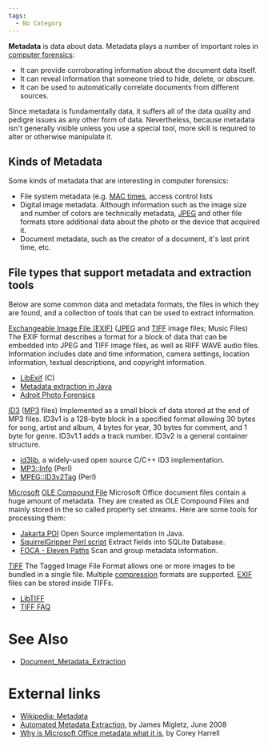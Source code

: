 ```yaml
---
tags:
  - No Category
---
```

**Metadata** is data about data. Metadata plays a number of important
roles in [computer forensics](computer_forensics.md):

- It can provide corroborating information about the document data
  itself.
- It can reveal information that someone tried to hide, delete, or
  obscure.
- It can be used to automatically correlate documents from different
  sources.

Since metadata is fundamentally data, it suffers all of the data quality
and pedigre issues as any other form of data. Nevertheless, because
metadata isn't generally visible unless you use a special tool, more
skill is required to alter or otherwise manipulate it.

## Kinds of Metadata

Some kinds of metadata that are interesting in computer forensics:

- File system metadata (e.g. [MAC times](mac_times.md), access control lists
- Digital image metadata. Although information such as the image size
  and number of colors are technically metadata, [JPEG](jpeg.md)
  and other file formats store additional data about the photo or the
  device that acquired it.
- Document metadata, such as the creator of a document, it's last print
  time, etc.

## File types that support metadata and extraction tools

Below are some common data and metadata formats, the files in which they
are found, and a collection of tools that can be used to extract
information.

[Exchangeable Image File (EXIF)](exif.md) ([JPEG](jpeg.md) and [TIFF](tiff.md) image files; Music Files)
The EXIF format describes a format for a block of data that can be embedded into JPEG
and TIFF image files, as well as RIFF WAVE audio
files. Information includes date and time information, camera settings,
location information, textual descriptions, and copyright information.

- [LibExif](https://libexif.sourceforge.net/) (C)
- [Metadata extraction in Java](https://drewnoakes.com/code/exif/)
- [Adroit Photo Forensics](http://digital-assembly.com/products/adroit-photo-forensics/)

<!-- -->

[ID3](id3.md) ([MP3](mp3.md) files)
Implemented as a small block of data stored at the end of MP3 files. ID3v1 is a
128-byte block in a specified format allowing 30 bytes for song, artist and
album, 4 bytes for year, 30 bytes for comment, and 1 byte for genre. ID3v1.1
adds a track number. ID3v2 is a general container structure.

- [id3lib](http://id3lib.sourceforge.net/), a widely-used open source
  C/C++ ID3 implementation.
- [MP3::Info](http://search.cpan.org/dist/MP3-Info/) (Perl)
- [MPEG::ID3v2Tag](http://search.cpan.org/dist/MPEG-ID3v2Tag/) (Perl)

<!-- -->

[Microsoft](microsoft.md) [OLE Compound File](ole_compound_file.md)
Microsoft Office document files contain a huge amount of metadata. They
are created as OLE Compound Files and mainly stored in the so called
property set streams. Here are some tools for processing them:

- [Jakarta POI](https://poi.apache.org/index.html) Open Source
  implementation in Java.
- [SquirrelGripper Perl script](https://cheeky4n6monkey.blogspot.com/2012/05/perl-script-plays-matchmaker-with.html)
  Extract fields into SQLite Database.
- [FOCA - Eleven Paths](https://www.elevenpaths.com/labstools/foca/index.html)
  Scan and group metadata information.

<!-- -->

[TIFF](tiff.md)
The Tagged Image File Format allows one or more images to be bundled in a
single file. Multiple [compression](compression.md) formats are supported.
[EXIF](exif.md) files can be stored inside TIFFs.

- [LibTIFF](http://www.libtiff.org/)
- [TIFF FAQ](https://www.awaresystems.be/imaging/tiff/faq.html)

# See Also

* [Document_Metadata_Extraction](document_metadata_extraction.md)

# External links

- [Wikipedia: Metadata](https://en.wikipedia.org/wiki/Metadata)
- [Automated Metadata Extraction](https://simson.net/clips/students/08Jun_Migletz.pdf),
  by James Migletz, June 2008
- [Why is Microsoft Office metadata what it is](https://journeyintoir.blogspot.com/2011/06/why-is-it-what-it-is.html),
  by Corey Harrell
